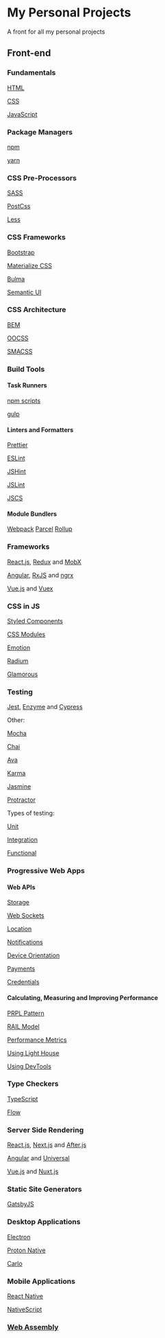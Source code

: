 # My Personal Projects
A front for all my personal projects

## Front-end
 ### Fundamentals

[HTML]()

[CSS]()

[JavaScript]()

### Package Managers

[npm]()

[yarn]()

### CSS Pre-Processors

[SASS]()

[PostCss]()

[Less]()

### CSS Frameworks

[Bootstrap]()

[Materialize CSS]()

[Bulma]()

[Semantic UI]()

### CSS Architecture

[BEM]()

[OOCSS]()

[SMACSS]()

### Build Tools
#### Task Runners

[npm scripts]()

[gulp]()

#### Linters and Formatters

[Prettier]()

[ESLint]()

[JSHint]()

[JSLint]()

[JSCS]()

#### Module Bundlers

[Webpack]()
[Parcel]()
[Rollup]()

### Frameworks

[React.js](), [Redux]() and [MobX]()

[Angular](), [RxJS]() and [ngrx]()

[Vue.js]() and [Vuex]()

### CSS in JS

[Styled Components]()

[CSS Modules]()

[Emotion]()

[Radium]()

[Glamorous]()

### Testing

[Jest](), [Enzyme]() and [Cypress]()

Other:

[Mocha]()

[Chai]()

[Ava]()

[Karma]()

[Jasmine]()

[Protractor]()

Types of testing:

[Unit]()

[Integration]()

[Functional]()

### Progressive Web Apps

#### Web APIs
[Storage]()

[Web Sockets]()

[Location]()

[Notifications]()

[Device Orientation]()

[Payments]()

[Credentials]()

#### Calculating, Measuring and Improving Performance

[PRPL Pattern]()

[RAIL Model]()

[Performance Metrics]()

[Using Light House]()

[Using DevTools]()

### Type Checkers

[TypeScript]()

[Flow]()

### Server Side Rendering

[React.js](), [Next.js]() and [After.js]()

[Angular]() and [Universal]()

[Vue.js]() and [Nuxt.js]()

### Static Site Generators

[GatsbyJS]()

### Desktop Applications

[Electron]()

[Proton Native]()

[Carlo]()

### Mobile Applications

[React Native]()

[NativeScript]()

### [Web Assembly]()
